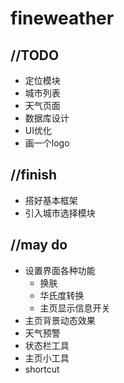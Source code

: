 # fineweather

## //TODO
- 定位模块
- 城市列表
- 天气页面
- 数据库设计
- UI优化
- 画一个logo

## //finish
- 搭好基本框架
- 引入城市选择模块

## //may do
- 设置界面各种功能
  - 换肤
  - 华氏度转换
  - 主页显示信息开关
- 主页背景动态效果
- 天气预警
- 状态栏工具
- 主页小工具
- shortcut